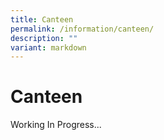```yaml
---
title: Canteen
permalink: /information/canteen/
description: ""
variant: markdown
---
```

# **Canteen**

Working In Progress...